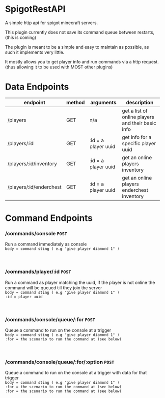 # SpigotRestAPI

A simple http api for spigot minecraft servers.

This plugin currently does not save its command queue between restarts, (this is coming)

The plugin is meant to be a simple and easy to maintain as possible, as such it implements very little.

It mostly allows you to get player info and run commands via a http request. (thus allowing it to be used with MOST other plugins)

# Data Endpoints

| endpoint | method | arguments | description |
| -------- | ------ | --------- | ----------- |
| /players | GET | n/a | get a list of online players and their basic info |
| /players/:id | GET | :id  =  a player uuid | get info for a specific player uuid |
| /players/:id/inventory | GET | :id  =  a player uuid | get an online players inventory |
| /players/:id/enderchest | GET | :id  =  a player uuid | get an online players enderchest inventory |


# Command Endpoints

### /commands/console `POST`
Run a command immediately as console 
<br>
`body = command sting ( e.g "give player diamond 1" )`
<br>
<br>
<br>
### /commands/player/:id `POST`
Run a command as player matching the uuid, if the player is not online the command will be queued till they join the server
<br>
`body = command sting ( e.g "give player diamond 1" )`
<br>
`:id = player uuid`
<br>
<br>
<br>
### /commands/console/queue/:for `POST`
Queue a command to run on the console at a trigger
<br>
`body = command sting ( e.g "give player diamond 1" )`
<br>
`:for = the scenario to run the command at (see below)`
<br>
<br>
<br>
### /commands/console/queue/:for/:option `POST`
Queue a command to run on the console at a trigger with data for that trigger
<br>
`body = command sting ( e.g "give player diamond 1" )`
<br>
`:for = the scenario to run the command at (see below)`
<br>
`:for = the scenario to run the command at (see below)`
<br>
<br>
<br>
